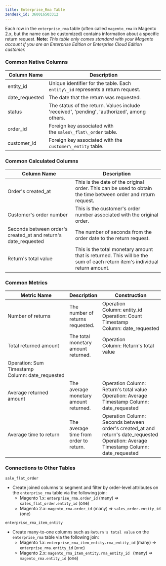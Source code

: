 ```yaml
---
title: Enterprise_Rma Table
zendesk_id: 360016503312
---
```


Each row in the `enterprise_rma` table (often called `magento_rma` in Magento 2.x, but the name can be customized) contains information about a specific return request. **Note:** _This table only comes standard with your Magento account if you are an Enterprise Edition or Enterprise Cloud Edition customer._

### Common Native Columns

|**Column Name**|**Description**|
|---|---|
|entity\_id|Unique identifier for the table. Each `entity\_id` represents a return request.|
|date\_requested|The date that the return was requested.|
|status|The status of the return. Values include 'received', 'pending', 'authorized', among others.|
|order\_id|Foreign key associated with the `sales\_flat\_order` table.|
|customer\_id|Foreign key associated with the `customer\_entity` table.|

### Common Calculated Columns

|**Column Name**|**Description**|
|---|---|
|Order's created\_at|This is the date of the original order. This can be used to obtain the time between order and return request.|
|Customer's order number|This is the customer's order number associated with the original order.|
|Seconds between order's created\_at and return's date\_requested|The number of seconds from the order date to the return request.|
|Return's total value|This is the total monetary amount that is returned. This will be the sum of each return item's individual return amount.|

### Common Metrics

|**Metric Name**|**Description**|**Construction**|
|---|---|---|
|Number of returns|The number of returns requested.|Operation Column: entity\_id<br>Operation: Count<br>Timestamp Column: date\_requested|
|Total returned amount|The total monetary amount returned.|Operation Column: Return's total value<br>
Operation: Sum<br>Timestamp Column: date\_requested|
|Average returned amount|The average monetary amount returned.|Operation Column: Return's total value<br>Operation: Average<br>Timestamp Column: date\_requested|
|Average time to return|The average time from order to return.|Operation Column: Seconds between order's created\_at and return's date\_requested<br>Operation: Average<br>Timestamp Column: date\_requested|

### Connections to Other Tables

`sale_flat_order`

* Create joined columns to segment and filter by order-level attributes on the `enterprise_rma` table via the following join:
    * Magento 1.x: `enterprise_rma.order_id` (many) => `sales_flat_order.entity_id` (one)
    * Magento 2.x: `magento_rma.order_id` (many) => `sales_order.entity_id` (one)

`enterprise_rma_item_entity`

* Create many-to-one columns such as `Return's total value` on the `enterprise_rma` table via the following join:
    * Magento 1.x: `enterprise_rma_item_entity.rma_entity_id` (many) => `enterprise_rma.entity_id` (one)
    * Magento 2.x: `magento_rma_item_entity.rma_entity_id ` (many) => `magento_rma.entity_id` (one)
